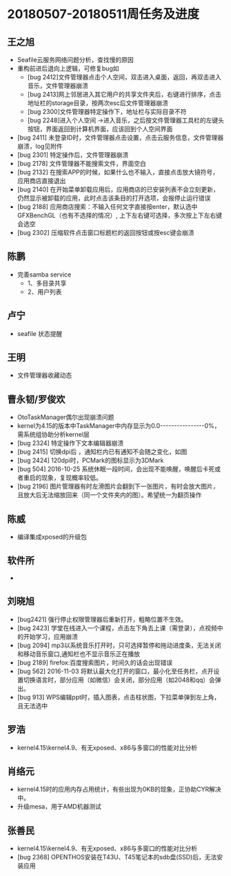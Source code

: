 # 20180507-20180511周任务及进度

## 王之旭
- Seafile云服务网络问题分析，查找慢的原因
- 重构前进后退向上逻辑，可修复bug如
   - [bug 2412]文件管理器点击个人空间，双击进入桌面，返回，再双击进入音乐，文件管理器崩溃
   - [bug 2413]网上邻居进入其它用户的共享文件夹后，右键进行排序，点击地址栏的storage目录，按两次esc后文件管理器崩溃
   - [bug 2300]文件管理器特定操作下，地址栏与实际目录不符
   - [bug 2248]进入个人空间 ->进入音乐，之后按文件管理器工具栏的左键头按钮，界面返回到计算机界面，应该回到个人空间界面
- [bug 2411] 未登录ID时，文件管理器点击设置，点击云服务信息，文件管理器崩溃，log见附件
- [bug 2301] 特定操作后，文件管理器崩溃
- [bug 2178] 文件管理器不能搜索文件，界面空白
- [bug 2132] 在搜索APP的时候，如果什么也不输入，直接点击放大镜符号，应用商店直接退出
- [bug 2140] 在开始菜单卸载应用后，应用商店的已安装列表不会立刻更新，仍然显示被卸载的应用，此时点击该条目的打开选项，会报停止运行错误
- [bug 2188] 应用商店搜索：不输入任何文字直接按enter，默认选中GFXBenchGL（也有不选择的情况）, 上下左右键可选择，多次按上下左右键会选空
- [bug 2302] 压缩软件点击窗口标题栏的返回按钮或按esc键会崩溃

## 陈鹏
- 完善samba service
   - 1、多目录共享
   - 2、用户列表

## 卢宁
- seafile 状态提醒

## 王明
- 文件管理器收藏动态

## 曹永韧/罗俊欢
- OtoTaskManager偶尔出现崩溃问题
- kernel为4.15的版本中TaskManager中内存显示为0.0----------------0%，需系统组协助分析kernel层
- [bug 2324] 特定操作下文本编辑器崩溃
- [bug 2415] 切换dpi后 ，通知栏内已有通知不会随之变化，如图
- [bug 2424] 120dpi时，PCMark的图标显示为3DMark
- [bug 504] 2016-10-25 系统休眠一段时间，会出现不能唤醒，唤醒后卡死或者重启的现象，复现概率较低。
- [bug 2196] 图片管理器有时左滑图片会翻到下一张图片，有时会放大图片，且放大后无法缩放回来（同一个文件夹内的图）。希望统一为翻页操作

## 陈威
- 编译集成xposed的升级包

## 软件所
- 

## 刘晓旭
- [bug2421] 强行停止权限管理器后重新打开，粗略位置不生效。
- [bug 2423] 学堂在线进入一个课程，点击左下角去上课（需登录），点视频中的开始学习，应用崩溃
- [bug 2094] mp3以系统音乐打开时，只可选择暂停和拖动进度条，无法关闭和移动音乐窗口,通知栏也不显示音乐正在播放
- [bug 2189] firefox:百度搜索图片，时间久的话会出现错误
- [bug 562] 2016-11-03 将默认最大化打开的窗口，最小化至任务栏，点开设置切换语言时，部分应用（如微信）会关闭，部分应用（如2048和qq）会弹出。
- [bug 913] WPS编辑ppt时，插入图表，点击柱状图，下拉菜单弹到左上角，且无法选中 

## 罗浩
- kernel4.15\kernel4.9、有无xposed、x86与多窗口的性能对比分析

## 肖络元
- kernel4.15时的应用内存占用统计，有些出现为0KB的现象，正协助CYR解决中。
- 升级mesa，用于AMD机器测试

## 张善民
- kernel4.15\kernel4.9、有无xposed、x86与多窗口的性能对比分析
- [bug 2368] OPENTHOS安装在T43U、T45笔记本的sdb盘(SSD)后，无法安装应用
